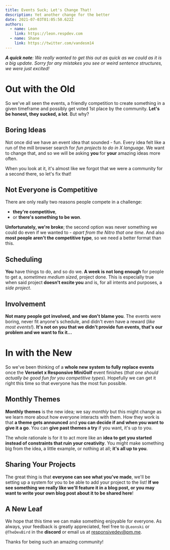 ```yaml
---
title: Events Suck; Let's Change That!
description: Yet another change for the better
date: 2021-07-03T01:05:50.622Z
authors:
  - name: Leon
    link: https://leon.respdev.com
  - name: Shane
    link: https://twitter.com/vandesm14
---
```


***A quick note**: We really wanted to get this out as quick as we could as it
is a big update. Sorry for any mistakes you see or weird sentence structures,
we were just excited!*

# Out with the Old

So we've all seen the events, a friendly competition to create something in a
given timeframe and possibly get voted 1st place by the community. **Let's be
honest, they sucked, a lot**. But why?

## Boring Ideas

Not once did we have an event idea that sounded - fun. Every idea felt like a
run of the mill browser search for *fun projects to do in X language*. We want
to change that, and so we will be asking **you** for **your** amazing ideas
more often.

When you look at it, it's almost like we forgot that we were a community for
a second there, so let's fix that!

## Not Everyone is Competitive

There are only really two reasons people compete in a challenge:

- **they're competitive**,
- or **there's something to be won**.

**Unfortunately, we're broke**; the second option was never something we could
do even if we wanted to - *apart from the Nitro that one time*. And also **most
people aren't the competitive type**, so we need a better format than this.

## Scheduling

**You** have things to do, and so do we. **A week is not long enough** for
people to get a, *sometimes medium sized*, project done. This is especially
true when said project **doesn't excite you** and is, for all intents and
purposes, a *side project*.

## Involvement

**Not many people got involved, and we don't blame you**. The events were
boring, never fit anyone's schedule, and didn't even have a reward (*like most
events!*). **It's not on you that we didn't provide fun events, that's our
problem and we want to fix it...**

# In with the New

So we've been thinking of a **whole new system to fully replace events** once
the **Verselet x Responsive MiniGolf** event finishes (*that one should
actually be good fun for you competitive types*). Hopefully we can get it right
this time so that everyone has the most fun possible.

## Monthly Themes

**Monthly themes** is the new idea; we say *monthly* but this might change as
we learn more about how everyone interacts with them. How they work is that **a
theme gets announced** and **you can decide if and when you want to give it a
go**. You can **give past themes a try** if you want, it's up to you.

The whole rationale is for it to act more like an **idea to get you started
instead of constraints that ruin your creativity**. You might make something big
from the idea, a little example, or nothing at all; **it's all up to you**.

## Sharing Your Projects

The great thing is that **everyone can see what you've made**, we'll be setting
up a system for you to be able to add your project to the list! **If we see
something we really like we'll feature it in a blog post, or you may want to
write your own blog post about it to be shared here**!

## A New Leaf

We hope that this time we can make something enjoyable for everyone. As always,
your feedback is greatly appreciated, feel free to `@Leonski` or `@TheDevBird`
in the **discord** or email us at responsivedev@pm.me.

Thanks for being such an amazing community!